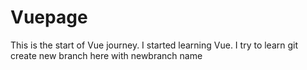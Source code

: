 # Vuepage
This is the start of Vue journey.
I started learning Vue.
I try to learn git
create new branch here with newbranch name
